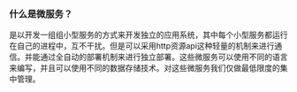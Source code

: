 ### 什么是微服务？

​	是以开发一组组小型服务的方式来开发独立的应用系统，其中每个小型服务都运行在自己的进程中，互不干扰。但是可以采用http资源api这种轻量的机制来进行通信。并能通过全自动的部署机制来进行独立部署。这些微服务可以使用不同的语言来编写，并且可以使用不同的数据存储技术。对这些微服务我们仅做最低限度的集中管理。

